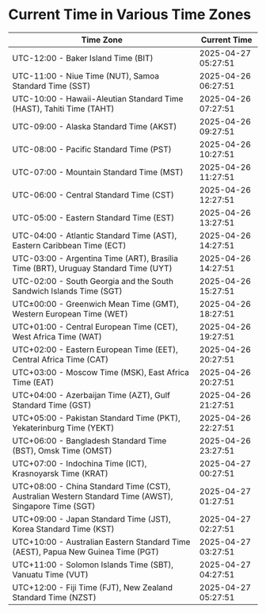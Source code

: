 # Current Time in Various Time Zones

| Time Zone | Current Time |
|-----------|--------------|
| UTC-12:00 - Baker Island Time (BIT) | 2025-04-27 05:27:51 |
| UTC-11:00 - Niue Time (NUT), Samoa Standard Time (SST) | 2025-04-26 06:27:51 |
| UTC-10:00 - Hawaii-Aleutian Standard Time (HAST), Tahiti Time (TAHT) | 2025-04-26 07:27:51 |
| UTC-09:00 - Alaska Standard Time (AKST) | 2025-04-26 09:27:51 |
| UTC-08:00 - Pacific Standard Time (PST) | 2025-04-26 10:27:51 |
| UTC-07:00 - Mountain Standard Time (MST) | 2025-04-26 11:27:51 |
| UTC-06:00 - Central Standard Time (CST) | 2025-04-26 12:27:51 |
| UTC-05:00 - Eastern Standard Time (EST) | 2025-04-26 13:27:51 |
| UTC-04:00 - Atlantic Standard Time (AST), Eastern Caribbean Time (ECT) | 2025-04-26 14:27:51 |
| UTC-03:00 - Argentina Time (ART), Brasília Time (BRT), Uruguay Standard Time (UYT) | 2025-04-26 14:27:51 |
| UTC-02:00 - South Georgia and the South Sandwich Islands Time (SGT) | 2025-04-26 15:27:51 |
| UTC±00:00 - Greenwich Mean Time (GMT), Western European Time (WET) | 2025-04-26 18:27:51 |
| UTC+01:00 - Central European Time (CET), West Africa Time (WAT) | 2025-04-26 19:27:51 |
| UTC+02:00 - Eastern European Time (EET), Central Africa Time (CAT) | 2025-04-26 20:27:51 |
| UTC+03:00 - Moscow Time (MSK), East Africa Time (EAT) | 2025-04-26 20:27:51 |
| UTC+04:00 - Azerbaijan Time (AZT), Gulf Standard Time (GST) | 2025-04-26 21:27:51 |
| UTC+05:00 - Pakistan Standard Time (PKT), Yekaterinburg Time (YEKT) | 2025-04-26 22:27:51 |
| UTC+06:00 - Bangladesh Standard Time (BST), Omsk Time (OMST) | 2025-04-26 23:27:51 |
| UTC+07:00 - Indochina Time (ICT), Krasnoyarsk Time (KRAT) | 2025-04-27 00:27:51 |
| UTC+08:00 - China Standard Time (CST), Australian Western Standard Time (AWST), Singapore Time (SGT) | 2025-04-27 01:27:51 |
| UTC+09:00 - Japan Standard Time (JST), Korea Standard Time (KST) | 2025-04-27 02:27:51 |
| UTC+10:00 - Australian Eastern Standard Time (AEST), Papua New Guinea Time (PGT) | 2025-04-27 03:27:51 |
| UTC+11:00 - Solomon Islands Time (SBT), Vanuatu Time (VUT) | 2025-04-27 04:27:51 |
| UTC+12:00 - Fiji Time (FJT), New Zealand Standard Time (NZST) | 2025-04-27 05:27:51 |
